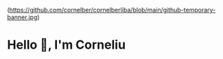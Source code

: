 (https://github.com/cornelber/cornelberliba/blob/main/github-temporary-banner.jpg)

# Hello 👋, I'm Corneliu
